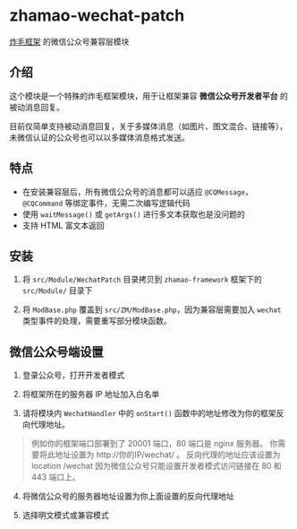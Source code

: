 # zhamao-wechat-patch
[炸毛框架](https://github.com/zhamao-robot/zhamao-framework) 的微信公众号兼容层模块

## 介绍
这个模块是一个特殊的炸毛框架模块，用于让框架兼容 **微信公众号开发者平台** 的被动消息回复。

目前仅简单支持被动消息回复，关于多媒体消息（如图片、图文混合、链接等），未微信认证的公众号也可以以多媒体消息格式发送。

## 特点
- 在安装兼容层后，所有微信公众号的消息都可以适应 `@CQMessage`，`@CQCommand` 等绑定事件，无需二次编写逻辑代码
- 使用 `waitMessage()` 或 `getArgs()` 进行多文本获取也是没问题的
- 支持 HTML 富文本返回

## 安装
1. 将 `src/Module/WechatPatch` 目录拷贝到 `zhamao-framework` 框架下的 `src/Module/` 目录下

2. 将 `ModBase.php` 覆盖到 `src/ZM/ModBase.php`，因为兼容层需要加入 `wechat` 类型事件的处理，需要重写部分模块函数。

## 微信公众号端设置
1. 登录公众号，打开开发者模式

2. 将框架所在的服务器 IP 地址加入白名单

3. 请将模块内 `WechatHandler` 中的 `onStart()` 函数中的地址修改为你的框架反向代理地址。

> 例如你的框架端口部署到了 20001 端口，80 端口是 nginx 服务器。
> 你需要将此地址设置为 http://你的IP/wechat/ 。
> 反向代理的地址应该设置为 location /wechat
> 因为微信公众号只能设置开发者模式访问链接在 80 和 443 端口上。

4. 将微信公众号的服务器地址设置为你上面设置的反向代理地址

5. 选择明文模式或兼容模式
